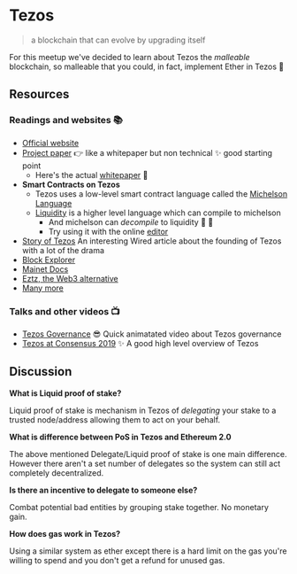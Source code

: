 # Tezos
> a blockchain that can evolve by upgrading itself

For this meetup we've decided to learn about Tezos the _malleable_ blockchain, so malleable that you could, in fact, implement Ether in Tezos :thinking:

## Resources

### Readings and websites :books:
 - [Official website](https://tezos.com/learn-about-tezos)
 - [Project paper](https://tezos.com/static/position_paper-841a0a56b573afb28da16f6650152fb4.pdf) :point_right: like a whitepaper but non technical :sparkles: good starting point
   - Here's the actual [whitepaper](https://tezos.com/static/white_paper-2dc8c02267a8fb86bd67a108199441bf.pdf) :scroll:
 - **Smart Contracts on Tezos**
   - Tezos uses a low-level smart contract language called the [Michelson Language](https://try-michelson.com)
   - [Liquidity](http://www.liquidity-lang.org/) is a higher level language which can compile to michelson
     - And michelson can _decompile_ to liquidity :clap: :clap:
     - Try using it with the online [editor](http://www.liquidity-lang.org/edit/?)
 - [Story of Tezos](https://www.wired.com/story/tezos-blockchain-love-story-horror-story/) An interesting Wired article about the founding of Tezos with a lot of the drama
 - [Block Explorer](https://tzscan.io/network?state=all)
 - [Mainet Docs](https://medium.com/tocqueville-group/lifecycle-of-an-operation-in-tezos-248c51038ec2)
 - [Eztz, the Web3 alternative](https://github.com/TezTech/eztz)
 - [Many more](https://tezos.rocks/)

### Talks and other videos :tv:
 - [Tezos Governance](https://m.youtube.com/watch?v=lKWNwIRC_Yc) :sunglasses: Quick animatated video about Tezos governance
 - [Tezos at Consensus 2019](https://youtu.be/PH8YQ1mr5ws?t=814) :sparkles: A good high level overview of Tezos

## Discussion
**What is Liquid proof of stake?**

Liquid proof of stake is mechanism in Tezos of _delegating_ your stake to a trusted node/address allowing them to act on your behalf.

**What is difference between PoS in Tezos and Ethereum 2.0**

The above mentioned Delegate/Liquid proof of stake is one main difference. However there aren't a set number of delegates so the system can still act completely decentralized.

**Is there an incentive to delegate to someone else?**

Combat potential bad entities by grouping stake together. No monetary gain. 


**How does gas work in Tezos?**

Using a similar system as ether except there is a hard limit on the gas you're willing to spend and you don't get a refund for unused gas.
